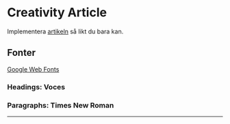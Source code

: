 # Creativity Article

Implementera [artikeln](Article.pdf) så likt du bara kan.

## Fonter

[Google Web Fonts](https://fonts.google.com/)

### Headings: Voces
### Paragraphs: Times New Roman

<hr align="left | center | right">